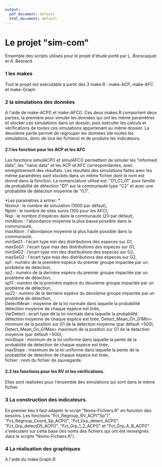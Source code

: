 ```yaml
---
output:
  pdf_document: default
  html_document: default
---
```

# Le projet "sim-com"
Ensemble des scripts utilisés pour le projet d'étude porté par L. Bonscaquet et A. Besnard.

### 1 les makes  
Tout le projet est exécutable à partir des 3 make.R : make-ACP, make-AFC et make-Graph. 

### 2 la simulations des données
A l'aide de make-ACP() et make-AFC(). Ces deux makes.R comportent deux parties, la première pour simuler les données qui ont les même paramètres et stocker ces simulations dans un dossier, puis exécuter les calculs et vérifications de toutes ces simulations appartenant au même dossier. La deuxième partie permet de regrouper les données (de toutes les simulations, donc de tout les fichiers) et de produire les indicateurs.  

#### 2.1 les fonction pour les ACP et les AFC
Les fonctions simulACP() et simulAFC() permettent de simuler les "informed data", les "naïve data" et les ACP et AFC correspondantes, avec enregistrement des résultats.
Les résultats des simulations faites avec les même paramètres sont stockés dans un même fichier dont le nom est donné dans la fonction. La nomenclature utilisé est: "D1_C1_01" pour famille de probabilité de détection "D1" sur la communauté type "C2" et avec une probabilité de détection moyenne de "0.1".

*Les paramètres à entrer: *   
Nsimul : le nombre de simulation (1000 par défaut),  
Nplot : le nombre de sites suivis (100 pour les AFC),  
Nsp : le nombre d'espèces dans la communauté (20 par défaut),  
minAbon : l'abondance moyenne la plus basse possible dans la communauté,  
maxAbon : l'abondance moyenne la plus haute possible dans la communauté,  
minSeG1 : l'ecart type min des distributions des especes sur G1,  
maxSeG1 : l'ecart type max des distributions des especes sur G1,  
minSeG2 : l'ecart type min des distributions des especes sur G2,  
maxSeG2 : l'ecart type max des distributions des especes sur G2,  
sp1 : numéro de la première espèce du premier groupe impactée par un problème de détection,  
sp2 : numéro de la dernière espèce du premier groupe impactée par un problème de détection,  
sp11 : numéro de la première espèce du deuxième groupe impactée par un problème de détection,  
sp22 : numéro de la dernière espèce du deuxième groupe impactée par un problème de détection,   
DetectMean : moyenne de la loi normale dans laquelle la probabilité détection moyenne de chaque espèce est tirée,  
VarDetect : ecart type de la loi normale dans laquelle la probabilité détection moyenne de chaque espèce est tirée, 
Detect_Mean_On_G1Min= minimum de la position sur G1 de la detection moyenne (par défault =500), 
Detect_Mean_On_G1Max= maximum de la position sur G1 de la detection moyenne (par défault =500),  
minSlope : minimum de la loi uniforme dans laquelle la pente de la probabilité de detection de chaque espèce est tirée,   
maxSlope : maximum de la loi uniforme dans laquelle la pente de la probabilité de detection de chaque espèce est tirée,   
fichier : nom du fichier de sauvegarde.

#### 2.2 les fonctions pour les RV et les vérifications.
Elles sont réalisées pour l'ensemble des simulations qui sont dans le même fichier.

### 3 La construction des indicateurs.
En premier lieu il faut adapter le script "Noms-Fichiers.R" en fonction des besoins. Les fonctions "Fct_Regroup_RV_ACP("Sp")", "Fct_Regroup_Coord_Sp_ACP()", "Fct_Grp_detect_ACP()", "Fct_Grp_detectD5_ACP()", "Fct_Grp_1_2_ACP()" et "Fct_Grp_A_B_ACP()" s'exécutent sur cette base (les noms des fichiers qui ont été renseignés dans le scripts "Noms-Fichiers.R").
 
### 4 La réalisation des graphiques
A l'aide du make.Graph.R



